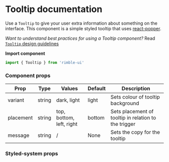 # Tooltip documentation
Use a `Tooltip` to give your user extra information about something on the interface. This component is a simple styled tooltip that uses [react-popper](https://github.com/d8660091/react-popper).

_Want to understand best practices for using a Tooltip component?_ Read [`Tooltip` design guidelines](https://consensys.github.io/rimble-ui/?path=/story/tooltip--design--guidelines)

**Import component**
```jsx
import { Tooltip } from 'rimble-ui'
```

<!-- STORY -->

### Component props

Prop | Type | Values | Default | Description
-----|--------|---------|------------|--------
variant | string | dark, light | light | Sets colour of tooltip background |
placement | string | top, bottom, left, right | bottom | Sets placement of tooltip in relation to the trigger|
message | string | / | None | Sets the copy for the tooltip |

### Styled-system props

<!-- component example here -->


<!-- component props -->
